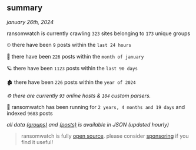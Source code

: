 
## summary
_january 26th, 2024_

ransomwatch is currently crawling `323` sites belonging to `173` unique groups

⏲ there have been `9` posts within the `last 24 hours`

🦈 there have been `226` posts within the `month of january`

🪐 there have been `1123` posts within the `last 90 days`

🏚 there have been `226` posts within the `year of 2024`

_⚙️ there are currently `93` online hosts & `104` custom parsers._

🦕 ransomwatch has been running for `2 years, 4 months and 19 days` and indexed `9683` posts

_all data  [(groups)](http://ransomwhat.telemetry.ltd/groups) and [(posts)](http://ransomwhat.telemetry.ltd/posts) is available in JSON (updated hourly)_

> ransomwatch is fully [open source](https://github.com/joshhighet/ransomwatch#ransomwatch--). please consider [sponsoring](https://github.com/sponsors/joshhighet) if you find it useful!
